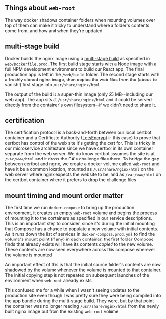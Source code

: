 ## Things about `web-root`

The way docker shadows container folders when mounting volumes over top of them can make it tricky to understand where a folder's contents come from, and how and when they're updated

## multi-stage build

Docker builds the nginx image using a [multi-stage build](https://docs.docker.com/develop/develop-images/multistage-build/) as specified in [`web/Dockerfile.prod`](../web/Dockerfile.prod).  The first build stage starts with a Node image with a full NPM development environment to build our React app.  The final production app is left in the `/web/build` folder.  The second stage starts with a freshly cloned nginx image, then copies the web files from the (about-to-vanish!) first stage into `/usr/share/nginx/html`

The output of the build is a super-thin image (only 25 MB--including our web app).  The app sits at `/usr/share/nginx/html` and it could be served directly from the container's own filesystem--if we didn't need to share it.

## certification

The certification protocol is a back-and-forth between our local certbot container and a Certificate Authority ([LetsEncrypt](https://letsencrypt.org/) in this case) to prove that certbot has control of the web site it's getting the cert for.  This is tricky in our microservice architecture since we have certbot in its own container separate from the web server.  We do know certbot assumes the site is at `/var/www/html` and it drops the CA's challenge files there.  To bridge the gap between certbot and nginx, we create a docker volume called `web-root` and have it be a common location, mounted as `/usr/share/nginx/html` on the web server where nginx expects the website to be, and as `/var/www/html` on the certbot container where it prefers to drop the challenge files

## mount timing and mount order matter

The first time we run `docker-compose` to bring up the production environment, it creates an empty `web-root` volume and begins the process of mounting it to the containers as specified in our service descriptions.  This is an important step to consider, since it's during the initial mounting that Compose has a chance to populate a new volume with initial contents.  As it runs down the list of services in `docker-compose.prod.yml` to find the volume's mount point (if any) in each container, the first folder Compose finds that already exists will have its contents *copied* to the new volume.  These contents are now seen everywhere across this compose wherever the volume is mounted

An important effect of this is that the initial source folder's contents are now shadowed by the volume whenever the volume is mounted to that container.  The initial copying step is not repeated on subsequent launches of the environment when `web-root` already exists

This confused me for a while when I wasn't seeing updates to the production site even though I was pretty sure they were being compiled into the app bundle during the multi-stage build.  They were, but by that point the container was no longer reading `/usr/share/nginx/html` from the newly built nginx image but from the existing `web-root` volume

